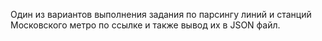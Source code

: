 Один из вариантов выполнения задания по парсингу линий и станций Московского метро по ссылке и также вывод их в JSON файл.
